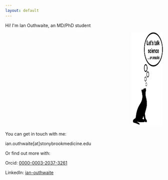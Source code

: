```yaml
---
layout: default
---
```


Hi! I'm Ian Outhwaite, an MD/PhD student

<p align="right">
<img src="assets/talk.png" width="100" height="300">
</p>

You can get in touch with me:

ian.outhwaite[at]stonybrookmedicine.edu

Or find out more with:

Orcid: <a href = "https://orcid.org/0000-0003-2037-3261"> 0000-0003-2037-3261 </a>

LinkedIn: <a href = "https://www.linkedin.com/in/ian-outhwaite"> ian-outhwaite </a>



